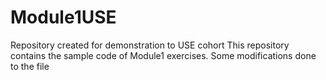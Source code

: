 # Module1USE
Repository created for demonstration to USE cohort
This repository contains the sample code of Module1 exercises.
Some modifications done to the file